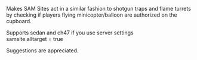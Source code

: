 Makes SAM Sites act in a similar fashion to shotgun traps and flame turrets by checking if players flying minicopter/balloon are authorized on the cupboard.

Supports sedan and ch47 if you use server settings</br>
samsite.alltarget = true

Suggestions are appreciated.